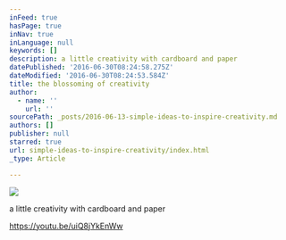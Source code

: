 ```yaml
---
inFeed: true
hasPage: true
inNav: true
inLanguage: null
keywords: []
description: a little creativity with cardboard and paper
datePublished: '2016-06-30T08:24:58.275Z'
dateModified: '2016-06-30T08:24:53.584Z'
title: the blossoming of creativity
author:
  - name: ''
    url: ''
sourcePath: _posts/2016-06-13-simple-ideas-to-inspire-creativity.md
authors: []
publisher: null
starred: true
url: simple-ideas-to-inspire-creativity/index.html
_type: Article

---
```

![](https://the-grid-user-content.s3-us-west-2.amazonaws.com/cb149714-80c2-4a37-9c86-56e50ad84e84.png)

a little creativity with cardboard and paper

https://youtu.be/uiQ8jYkEnWw